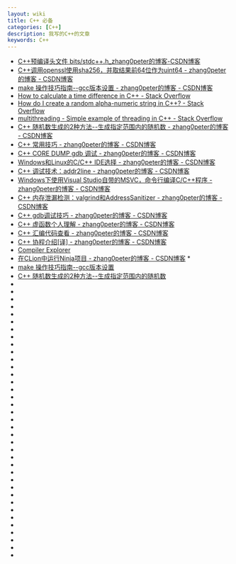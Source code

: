 ```yaml
---
layout: wiki
title: C++ 必备
categories: [C++]
description: 我写的C++的文章
keywords: C++
---
```


*   [C++预编译头文件 bits/stdc++.h_zhang0peter的博客-CSDN博客](https://blog.csdn.net/zhangpeterx/article/details/100729005)                       
*   [C++调用openssl使用sha256，并取结果前64位作为uint64 - zhang0peter的博客 - CSDN博客](https://blog.csdn.net/zhangpeterx/article/details/99311279)             
*   [make 操作技巧指南--gcc版本设置 - zhang0peter的博客 - CSDN博客](https://blog.csdn.net/zhangpeterx/article/details/97256638)                   
*   [How to calculate a time difference in C++ - Stack Overflow](https://stackoverflow.com/questions/728068/how-to-calculate-a-time-difference-in-c)                       
*   [How do I create a random alpha-numeric string in C++? - Stack Overflow](https://stackoverflow.com/questions/440133/how-do-i-create-a-random-alpha-numeric-string-in-c)             
*   [multithreading - Simple example of threading in C++ - Stack Overflow](https://stackoverflow.com/questions/266168/simple-example-of-threading-in-c)                   
*   [C++ 随机数生成的2种方法--生成指定范围内的随机数 - zhang0peter的博客 - CSDN博客](https://blog.csdn.net/zhangpeterx/article/details/99744937)                       
*   [C++ 常用技巧 - zhang0peter的博客 - CSDN博客](https://blog.csdn.net/zhangpeterx/article/details/99758196)             
*   [C++ CORE DUMP gdb 调试 - zhang0peter的博客 - CSDN博客](https://blog.csdn.net/zhangpeterx/article/details/99993012)                   
*   [Windows和Linux的C/C++ IDE选择 - zhang0peter的博客 - CSDN博客](https://blog.csdn.net/zhangpeterx/article/details/100009491)                       
*   [C++ 调试技术：addr2line - zhang0peter的博客 - CSDN博客](https://blog.csdn.net/zhangpeterx/article/details/99974611)             
*   [Windows下使用Visual Studio自带的MSVC，命令行编译C/C++程序 - zhang0peter的博客 - CSDN博客](https://blog.csdn.net/zhangpeterx/article/details/86602394)                   
*   [C++ 内存泄漏检测：valgrind和AddressSanitizer - zhang0peter的博客 - CSDN博客](https://blog.csdn.net/zhangpeterx/article/details/100098961)                       
*   [C++ gdb调试技巧 - zhang0peter的博客 - CSDN博客](https://blog.csdn.net/zhangpeterx/article/details/100034115)             
*   [C++ 虚函数个人理解 - zhang0peter的博客 - CSDN博客](https://blog.csdn.net/zhangpeterx/article/details/100106861)                   
*   [C++ 汇编代码查看 - zhang0peter的博客 - CSDN博客](https://blog.csdn.net/zhangpeterx/article/details/100120219)                       
*   [C++ 协程介绍[译] - zhang0peter的博客 - CSDN博客](https://blog.csdn.net/zhangpeterx/article/details/100138656)             
*   [Compiler Explorer](https://godbolt.org/)                   
*   [在CLion中运行Ninja项目 - zhang0peter的博客 - CSDN博客](https://blog.csdn.net/zhangpeterx/article/details/95810640)                  *   []()                       
*   [make 操作技巧指南--gcc版本设置](https://blog.csdn.net/zhangpeterx/article/details/97256638)             
*   [C++ 随机数生成的2种方法--生成指定范围内的随机数](https://blog.csdn.net/zhangpeterx/article/details/99744937)             
*   []()             
*   []()             
*   []()             
*   []()             
*   []()             
*   []()             
*   []()             
*   []()             
*   []()             
*   []()             
*   []()             
*   []()             
*   []()             
*   []()             
*   []()             
*   []()             
*   []()             
*   []()             
*   []()             
*   []()             
*   []()             
*   []()             
*   []()             
*   []()             
*   []()             
*   []()             
*   []()             
*   []()             
*   []()             
*   []()             
*   []()             
*   []()             
*   []()             
*   []()             
*   []()             
*   []()             
*   []()             
